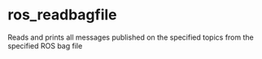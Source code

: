 # ros_readbagfile
Reads and prints all messages published on the specified topics from the specified ROS bag file
